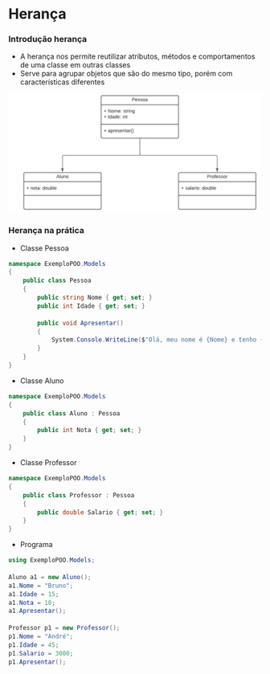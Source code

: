 # Herança

### Introdução herança

- A herança nos permite reutilizar atributos, métodos e comportamentos de uma classe em outras classes
- Serve para agrupar objetos que são do mesmo tipo, porém com características diferentes

![Untitled](Heranc%CC%A7a%20c4c6844b10fa42afb61a1b4638d432cc/Untitled.png)

### Herança na prática

- Classe Pessoa

```csharp
namespace ExemploPOO.Models
{
    public class Pessoa
    {
        public string Nome { get; set; }
        public int Idade { get; set; }

        public void Apresentar()
        {
            System.Console.WriteLine($"Olá, meu nome é {Nome} e tenho {Idade} anos.");
        }
    }
}
```

- Classe Aluno

```csharp
namespace ExemploPOO.Models
{
    public class Aluno : Pessoa
    {
        public int Nota { get; set; }
    }
}
```

- Classe Professor

```csharp
namespace ExemploPOO.Models
{
    public class Professor : Pessoa
    {
        public double Salario { get; set; }
    }
}
```

- Programa

```csharp
using ExemploPOO.Models;

Aluno a1 = new Aluno();
a1.Nome = "Bruno";
a1.Idade = 15;
a1.Nota = 10;
a1.Apresentar();

Professor p1 = new Professor();
p1.Nome = "André";
p1.Idade = 45;
p1.Salario = 3000;
p1.Apresentar();
```